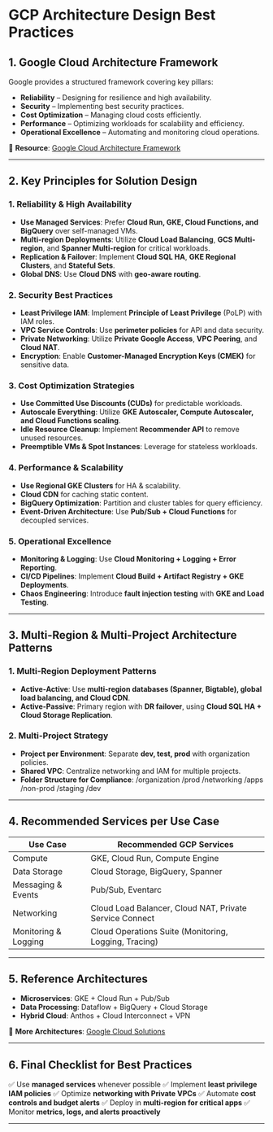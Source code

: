 # GCP Architecture Design Best Practices

## 1. Google Cloud Architecture Framework
Google provides a structured framework covering key pillars:
- **Reliability** – Designing for resilience and high availability.
- **Security** – Implementing best security practices.
- **Cost Optimization** – Managing cloud costs efficiently.
- **Performance** – Optimizing workloads for scalability and efficiency.
- **Operational Excellence** – Automating and monitoring cloud operations.

📌 **Resource**: [Google Cloud Architecture Framework](https://cloud.google.com/architecture/framework)

---

## 2. Key Principles for Solution Design
### **1. Reliability & High Availability**
- **Use Managed Services**: Prefer **Cloud Run, GKE, Cloud Functions, and BigQuery** over self-managed VMs.
- **Multi-region Deployments**: Utilize **Cloud Load Balancing**, **GCS Multi-region**, and **Spanner Multi-region** for critical workloads.
- **Replication & Failover**: Implement **Cloud SQL HA**, **GKE Regional Clusters**, and **Stateful Sets**.
- **Global DNS**: Use **Cloud DNS** with **geo-aware routing**.

### **2. Security Best Practices**
- **Least Privilege IAM**: Implement **Principle of Least Privilege** (PoLP) with IAM roles.
- **VPC Service Controls**: Use **perimeter policies** for API and data security.
- **Private Networking**: Utilize **Private Google Access**, **VPC Peering**, and **Cloud NAT**.
- **Encryption**: Enable **Customer-Managed Encryption Keys (CMEK)** for sensitive data.

### **3. Cost Optimization Strategies**
- **Use Committed Use Discounts (CUDs)** for predictable workloads.
- **Autoscale Everything**: Utilize **GKE Autoscaler, Compute Autoscaler, and Cloud Functions scaling**.
- **Idle Resource Cleanup**: Implement **Recommender API** to remove unused resources.
- **Preemptible VMs & Spot Instances**: Leverage for stateless workloads.

### **4. Performance & Scalability**
- **Use Regional GKE Clusters** for HA & scalability.
- **Cloud CDN** for caching static content.
- **BigQuery Optimization**: Partition and cluster tables for query efficiency.
- **Event-Driven Architecture**: Use **Pub/Sub + Cloud Functions** for decoupled services.

### **5. Operational Excellence**
- **Monitoring & Logging**: Use **Cloud Monitoring + Logging + Error Reporting**.
- **CI/CD Pipelines**: Implement **Cloud Build + Artifact Registry + GKE Deployments**.
- **Chaos Engineering**: Introduce **fault injection testing** with **GKE and Load Testing**.

---

## 3. Multi-Region & Multi-Project Architecture Patterns
### **1. Multi-Region Deployment Patterns**
- **Active-Active**: Use **multi-region databases (Spanner, Bigtable), global load balancing, and Cloud CDN**.
- **Active-Passive**: Primary region with **DR failover**, using **Cloud SQL HA + Cloud Storage Replication**.

### **2. Multi-Project Strategy**
- **Project per Environment**: Separate **dev, test, prod** with organization policies.
- **Shared VPC**: Centralize networking and IAM for multiple projects.
- **Folder Structure for Compliance**:
/organization /prod /networking /apps /non-prod /staging /dev


---

## 4. Recommended Services per Use Case
| Use Case             | Recommended GCP Services |
|----------------------|-------------------------|
| Compute             | GKE, Cloud Run, Compute Engine |
| Data Storage        | Cloud Storage, BigQuery, Spanner |
| Messaging & Events  | Pub/Sub, Eventarc |
| Networking         | Cloud Load Balancer, Cloud NAT, Private Service Connect |
| Monitoring & Logging | Cloud Operations Suite (Monitoring, Logging, Tracing) |

---

## 5. Reference Architectures
- **Microservices**: GKE + Cloud Run + Pub/Sub
- **Data Processing**: Dataflow + BigQuery + Cloud Storage
- **Hybrid Cloud**: Anthos + Cloud Interconnect + VPN

📌 **More Architectures**: [Google Cloud Solutions](https://cloud.google.com/solutions/)

---

## 6. Final Checklist for Best Practices
✅ Use **managed services** whenever possible
✅ Implement **least privilege IAM policies**
✅ Optimize **networking with Private VPCs**
✅ Automate **cost controls and budget alerts**
✅ Deploy in **multi-region for critical apps**
✅ Monitor **metrics, logs, and alerts proactively**

---
